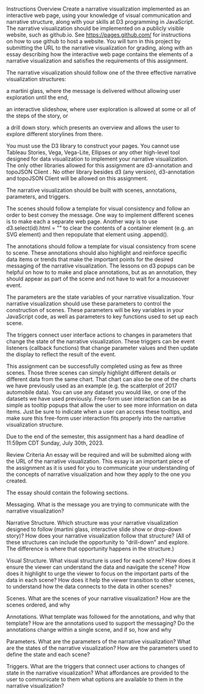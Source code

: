 Instructions
Overview
Create a narrative visualization implemented as an interactive web page, using your knowledge of visual communication and narrative structure, along with your skills at D3 programming in JavaScript. The narrative visualization should be implemented on a publicly visible website, such as github.io. See 
https://pages.github.com/
  for instructions on how to use github to host a website. You will turn in this project by submitting the URL to the narrative visualization for grading, along with an essay describing how the interactive web page contains the elements of a narrative visualization and satisfies the requirements of this assignment.

The narrative visualization should follow one of the three effective narrative visualization structures:

a martini glass, where the message is delivered without allowing user exploration until the end,

an interactive slideshow, where user exploration is allowed at some or all of the steps of the story, or

a drill down story. which presents an overview and allows the user to explore different storylines from there.

You must use the D3 library to construct your pages. You cannot use Tableau Stories, Vega, Vega-Lite, Ellipses or any other high-level tool designed for data visualization to implement your narrative visualization. The only other libraries allowed for this assignment are 
d3-annotation
 and 
topoJSON Client
. No other library besides d3 (any version), d3-annotation and topoJSON Client will be allowed on this assignment.

The narrative visualization should be built with scenes, annotations, parameters, and triggers.

The scenes should follow a template for visual consistency and follow an order to best convey the message. One way to implement different scenes is to make each a separate web page. Another way is to use d3.select(id).html = "" to clear the contents of a container element (e.g. an SVG element) and then repopulate that element using .append().

The annotations should follow a template for visual consistency from scene to scene. These annotations should also highlight and reinforce specific data items or trends that make the important points for the desired messaging of the narrative visualization. The lessons on d3 popups can be helpful on how to to make and place annotations, but as an annotation, they should appear as part of the scene and not have to wait for a mouseover event.

The parameters are the state variables of your narrative visualization. Your narrative visualization should use these parameters to control the construction of scenes. These parameters will be key variables in your JavaScript code, as well as parameters to key functions used to set up each scene.

The triggers connect user interface actions to changes in parameters that change the state of the narrative visualization. These triggers can be event listeners (callback functions) that change parameter values and then update the display to reflect the result of the event.

This assignment can be successfully completed using as few as three scenes. Those three scenes can simply highlight different details or different data from the same chart. That chart can also be one of the charts we have previously used as an example (e.g. the scatterplot of 2017 automobile data). You can use any dataset you would like, or one of the datasets we have used previously. Free-form user interaction can be as simple as tooltip popups that allow the user to see more information on data items. Just be sure to indicate when a user can access these tooltips, and make sure this free-form user interaction fits properly into the narrative visualization structure.

Due to the end of the semester, this assignment has a hard deadline of 11:59pm CDT Sunday, July 30th, 2023.


Review Criteria
An essay will be required and will be submitted along with the URL of the narrative visualization. This essay is an important piece of the assignment as it is used for you to communicate your understanding of the concepts of narrative visualization and how they apply to the one you created.

The essay should contain the following sections.

Messaging. What is the message you are trying to communicate with the narrative visualization?

Narrative Structure. Which structure was your narrative visualization designed to follow (martini glass, interactive slide show or drop-down story)? How does your narrative visualization follow that structure? (All of these structures can include the opportunity to "drill-down" and explore. The difference is where that opportunity happens in the structure.)

Visual Structure. What visual structure is used for each scene? How does it ensure the viewer can understand the data and navigate the scene? How does it highlight to urge the viewer to focus on the important parts of the data in each scene? How does it help the viewer transition to other scenes, to understand how the data connects to the data in other scenes?

Scenes. What are the scenes of your narrative visualization?  How are the scenes ordered, and why

Annotations. What template was followed for the annotations, and why that template? How are the annotations used to support the messaging? Do the annotations change within a single scene, and if so, how and why

Parameters. What are the parameters of the narrative visualization? What are the states of the narrative visualization? How are the parameters used to define the state and each scene?

Triggers. What are the triggers that connect user actions to changes of state in the narrative visualization? What affordances are provided to the user to communicate to them what options are available to them in the narrative visualization?
